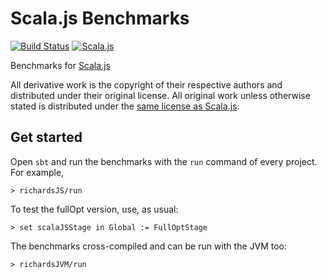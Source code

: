 # Scala.js Benchmarks

[![Build Status](https://travis-ci.org/sjrd/scalajs-benchmarks.svg?branch=master)](https://travis-ci.org/sjrd/scalajs-benchmarks)
[![Scala.js](https://www.scala-js.org/assets/badges/scalajs-1.0.0.svg)](https://www.scala-js.org/)

Benchmarks for [Scala.js](https://www.scala-js.org/)

All derivative work is the copyright of their respective authors and
distributed under their original license. All original work unless otherwise
stated is distributed under the [same license as
Scala.js](https://github.com/sjrd/scala-js-benchmarks/LICENSE).

## Get started

Open `sbt` and run the benchmarks with the `run` command of every project.
For example,

    > richardsJS/run

To test the fullOpt version, use, as usual:

    > set scalaJSStage in Global := FullOptStage

The benchmarks cross-compiled and can be run with the JVM too:

    > richardsJVM/run
